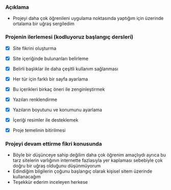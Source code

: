 ### Açıklama

- Projeyi daha çok öğrenileni uygulama noktasında yaptığım için üzerinde ortalama bir uğraş sergiledim

### Projenin ilerlemesi (kodluyoruz başlangıç dersleri)

- [x] Site fikrini oluşturma
- [x] Site içeriğinde bulunanları belirleme
- [x] Belirli başlıklar ile daha çeşitli kullanım sağlanması
- [x] Her tür için farklı bir sayfa ayarlama
- [x] Bu içerikleri birkaç öneri ile zenginleştirmek
- [x] Yazıları renklendirme
- [x] Yazıların boyutunu ve konumunu ayarlama
- [x] İçeriği resimler ile desteklemek
- [x] Proje temelinin bitirilmesi


### Projeyi devam ettirme fikri konusunda

- Böyle bir düşünceye sahip değilim daha çok öğrenim amaçlıydı ayrıca bu tarz sitelerin varlığının internette fazlasıyla yer kaplaması sebebiyle çok doğru bir uğraş olduğunu düşünmüyorum
- Edindiğim bilgilerin çoğunu başlangıç olarak kişisel sitem üzerinde kullanacağım
- Teşekkür ederim inceleyen herkese



